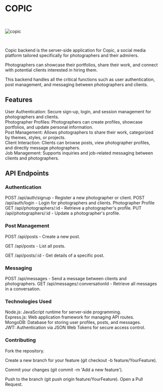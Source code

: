 <h1>COPIC</h1>
<br>

![copic](https://github.com/user-attachments/assets/89cad59f-4111-4f98-8b41-b2e6cb7b43d3)

<br>
<p>Copic backend is the server-side application for Copic, a social media platform tailored specifically for photographers and their admirers.</p>
<p>Photographers can showcase their portfolios, share their work, and connect with potential clients interested in hiring them. </p>
<p>This backend handles all the critical functions such as user authentication, post management, and messaging between photographers and clients.</p>

<h2>Features</h2>
User Authentication: Secure sign-up, login, and session management for photographers and clients.
<br>
Photographer Profiles: Photographers can create profiles, showcase portfolios, and update personal information.
<br>
Post Management: Allows photographers to share their work, categorized by themes, styles, or projects.
<br>
Client Interaction: Clients can browse posts, view photographer profiles, and directly message photographers.
<br>
Job Management: Supports inquiries and job-related messaging between clients and photographers.
<br>


<h2>API Endpoints</h2>
<h3>Authentication</h3>
POST /api/auth/signup - Register a new photographer or client.
POST /api/auth/login - Login for photographers and clients.
Photographer Profile
GET /api/photographers/:id - Retrieve a photographer's profile.
PUT /api/photographers/:id - Update a photographer's profile.
<h3>Post Management</h3> 
<p>POST /api/posts - Create a new post.</p>
<p>GET /api/posts - List all posts.</p>
GET /api/posts/:id - Get details of a specific post.
<h3>Messaging</h3>
POST /api/messages - Send a message between clients and photographers.
GET /api/messages/:conversationId - Retrieve all messages in a conversation.
<h3>Technologies Used</h3> 
Node.js: JavaScript runtime for server-side programming.
<br>
Express.js: Web application framework for managing API routes.
<br>
MongoDB: Database for storing user profiles, posts, and messages.
<br>
JWT: Authentication via JSON Web Tokens for secure access control.
<br>
<h3>Contributing</h3>
Fork the repository.
<p>Create a new branch for your feature (git checkout -b feature/YourFeature).</p>
<p>Commit your changes (git commit -m 'Add a new feature').</p>
Push to the branch (git push origin feature/YourFeature).
Open a Pull Request.
